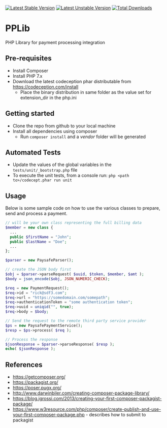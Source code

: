 [![Latest Stable Version](https://poser.pugx.org/gianninasd/pplib/v/stable)](https://packagist.org/packages/gianninasd/pplib) 
[![Latest Unstable Version](https://poser.pugx.org/gianninasd/pplib/v/unstable)](https://packagist.org/packages/gianninasd/pplib) 
[![Total Downloads](https://poser.pugx.org/gianninasd/pplib/downloads)](https://packagist.org/packages/gianninasd/pplib)

PPLib
================
PHP Library for payment processing integration

## Pre-requisites
* Install Composer
* Install PHP 7.x
* Download the latest codeception phar distributable from https://codeception.com/install
  * Place the binary distribution in same folder as the value set for extension_dir in the php.ini

## Getting started
* Clone the repo from github to your local machine
* Install all dependencies using composer
  * Run `composer install` and a _vendor_ folder will be generated

## Automated Tests
* Update the values of the global variables in the `tests/unit/_bootstrap.php` file 
* To execute the unit tests, from a console run: `php <path to>/codecept.phar run unit`

## Usage
Below is some sample code on how to use the various classes to prepare, send and process a payment.

```php
// will be your own class representing the full billing data
$member = new class {
  ...
  public $firstName = "John";
  public $lastName = "Doe";
  ...
};

$parser = new PaysafeParser();

// create the JSON body first
$obj = $parser->parseRequest( $uuid, $token, $member, $amt );
$body = json_encode($obj, JSON_NUMERIC_CHECK);

$req = new PaymentRequest();
$req->id = "rick@sdf3.com";
$req->url = "https://somedomain.com/somepath";
$req->authenticationToken = "some authentication token";
$req->uuid = uniqid("", true);
$req->body = $body;

// Send the request to the remote third party service provider
$ps = new PaysafePaymentService();
$resp = $ps->process( $req );

// Process the response
$jsonResponse = $parser->parseResponse( $resp );
echo( $jsonResponse );
```

## References
* https://getcomposer.org/
* https://packagist.org/
* https://poser.pugx.org/
* http://www.darwinbiler.com/creating-composer-package-library/
* https://blog.jgrossi.com/2013/creating-your-first-composer-packagist-package/
* https://www.w3resource.com/php/composer/create-publish-and-use-your-first-composer-package.php - describes how to submit to packagist